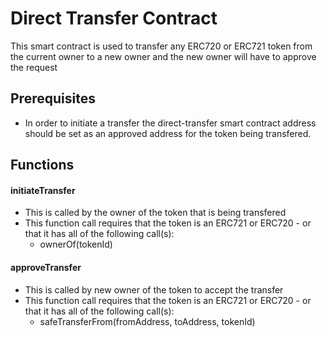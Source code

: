 # Direct Transfer Contract
This smart contract is used to transfer any ERC720 or ERC721 token from the current owner to a new owner and the new owner will have to approve the request

## Prerequisites
- In order to initiate a transfer the direct-transfer smart contract address should be set as an approved address for the token being transfered.

## Functions
#### initiateTransfer
- This is called by the owner of the token that is being transfered
- This function call requires that the token is an ERC721 or ERC720 - or that it has all of the following call(s):
    - ownerOf(tokenId)
    
#### approveTransfer
- This is called by new owner of the token to accept the transfer
- This function call requires that the token is an ERC721 or ERC720 - or that it has all of the following call(s):
    - safeTransferFrom(fromAddress, toAddress, tokenId)
